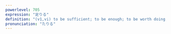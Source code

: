```yaml
---
powerlevel: 705
expression: "足りる"
definition: "(v1,vi) to be sufficient; to be enough; to be worth doing; to be worthy; to be sufficient; to answer; to do; (P)"
pronunciation: "たりる"
---
```

